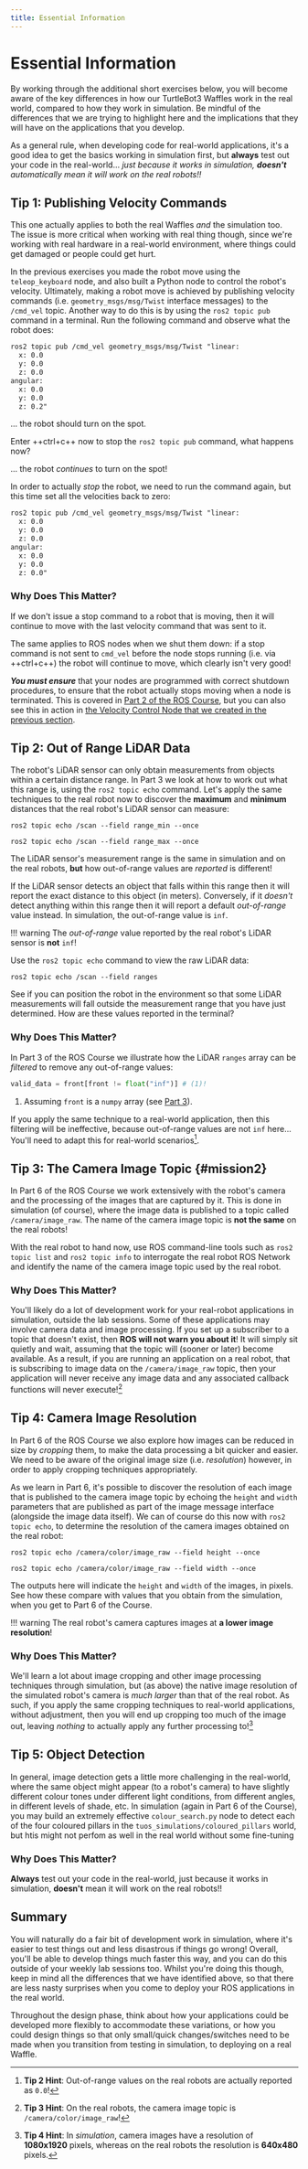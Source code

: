 ```yaml
---  
title: Essential Information 
---
```


# Essential Information

By working through the additional short exercises below, you will become aware of the key differences in how our TurtleBot3 Waffles work in the real world, compared to how they work in simulation. Be mindful of the differences that we are trying to highlight here and the implications that they will have on the applications that you develop. 

As a general rule, when developing code for real-world applications, it's a good idea to get the basics working in simulation first, but **always** test out your code in the real-world... *just because it works in simulation, **doesn't** automatically mean it will work on the real robots!!*

## Tip 1: Publishing Velocity Commands

This one actually applies to both the real Waffles *and* the simulation too. The issue is more critical when working with real thing though, since we're working with real hardware in a real-world environment, where things could get damaged or people could get hurt. 

In the previous exercises you made the robot move using the `teleop_keyboard` node, and also built a Python node to control the robot's velocity. Ultimately, making a robot move is achieved by publishing velocity commands (i.e. `geometry_msgs/msg/Twist` interface messages) to the `/cmd_vel` topic. Another way to do this is by using the `ros2 topic pub` command in a terminal. Run the following command and observe what the robot does:

```txt
ros2 topic pub /cmd_vel geometry_msgs/msg/Twist "linear:
  x: 0.0
  y: 0.0
  z: 0.0
angular:
  x: 0.0
  y: 0.0
  z: 0.2"
```

... the robot should turn on the spot.

Enter ++ctrl+c++ now to stop the `ros2 topic pub` command, what happens now?

... the robot *continues* to turn on the spot!

In order to actually *stop* the robot, we need to run the command again, but this time set all the velocities back to zero:

```txt
ros2 topic pub /cmd_vel geometry_msgs/msg/Twist "linear:
  x: 0.0
  y: 0.0
  z: 0.0
angular:
  x: 0.0
  y: 0.0
  z: 0.0"
```

### Why Does This Matter?

If we don't issue a stop command to a robot that is moving, then it will continue to move with the last velocity command that was sent to it. 

The same applies to ROS nodes when we shut them down: if a stop command is not sent to `cmd_vel` before the node stops running (i.e. via ++ctrl+c++) the robot will continue to move, which clearly isn't very good!

***You must ensure*** that your nodes are programmed with correct shutdown procedures, to ensure that the robot actually stops moving when a node is terminated. This is covered in [Part 2 of the ROS Course](../com2009/assignment1/part2.md#ex5), but you can also see this in action in [the Velocity Control Node that we created in the previous section](./basics.md#timedSquareCode). 

## Tip 2: Out of Range LiDAR Data

The robot's LiDAR sensor can only obtain measurements from objects within a certain distance range. In Part 3 we look at how to work out what this range is, using the `ros2 topic echo` command. Let's apply the same techniques to the real robot now to discover the **maximum** and **minimum** distances that the real robot's LiDAR sensor can measure:

```
ros2 topic echo /scan --field range_min --once
```
```
ros2 topic echo /scan --field range_max --once
```

The LiDAR sensor's measurement range is the same in simulation and on the real robots, **but** how out-of-range values are *reported* is different!

If the LiDAR sensor detects an object that falls within this range then it will report the exact distance to this object (in meters). Conversely, if it *doesn't* detect anything within this range then it will report a default *out-of-range* value instead. In simulation, the out-of-range value is `inf`.

!!! warning
    The *out-of-range* value reported by the real robot's LiDAR sensor is **not** `inf`!

Use the `ros2 topic echo` command to view the raw LiDAR data:

```
ros2 topic echo /scan --field ranges
```

See if you can position the robot in the environment so that some LiDAR measurements will fall outside the measurement range that you have just determined. How are these values reported in the terminal? 

### Why Does This Matter?

In Part 3 of the ROS Course we illustrate how the LiDAR `ranges` array can be *filtered* to remove any out-of-range values: 

```py
valid_data = front[front != float("inf")] # (1)!
```

1. Assuming `front` is a `numpy` array (see [Part 3](../com2009/assignment1/part3.md)).

If you apply the same technique to a real-world application, then this filtering will be ineffective, because out-of-range values are not `inf` here... You'll need to adapt this for real-world scenarios[^lidar-hint].

[^lidar-hint]: **Tip 2 Hint**: Out-of-range values on the real robots are actually reported as `0.0`!

## Tip 3: The Camera Image Topic {#mission2}

In Part 6 of the ROS Course we work extensively with the robot's camera and the processing of the images that are captured by it. This is done in simulation (of course), where the image data is published to a topic called `/camera/image_raw`. The name of the camera image topic is **not the same** on the real robots!

With the real robot to hand now, use ROS command-line tools such as `ros2 topic list` and `ros2 topic info` to interrogate the real robot ROS Network and identify the name of the camera image topic used by the real robot.

### Why Does This Matter?

You'll likely do a lot of development work for your real-robot applications in simulation, outside the lab sessions. Some of these applications may involve camera data and image processing. If you set up a subscriber to a topic that doesn't exist, then **ROS will not warn you about it**! It will simply sit quietly and wait, assuming that the topic will (sooner or later) become available. As a result, if you are running an application on a real robot, that is subscribing to image data on the `/camera/image_raw` topic, then your application will never receive any image data and any associated callback functions will never execute![^cam-topic-hint]

[^cam-topic-hint]: **Tip 3 Hint**: On the real robots, the camera image topic is `/camera/color/image_raw`!

## Tip 4: Camera Image Resolution

In Part 6 of the ROS Course we also explore how images can be reduced in size by *cropping* them, to make the data processing a bit quicker and easier. We need to be aware of the original image size (i.e. *resolution*) however, in order to apply cropping techniques appropriately. 

As we learn in Part 6, it's possible to discover the resolution of each image that is published to the camera image topic by echoing the `height` and `width` parameters that are published as part of the image message interface (alongside the image data itself). We can of course do this now with `ros2 topic echo`, to determine the resolution of the camera images obtained on the real robot:

```
ros2 topic echo /camera/color/image_raw --field height --once
```

```
ros2 topic echo /camera/color/image_raw --field width --once
```

The outputs here will indicate the `height` and `width` of the images, in pixels. See how these compare with values that you obtain from the simulation, when you get to Part 6 of the Course.

!!! warning 
    The real robot's camera captures images at **a lower image resolution**! 

### Why Does This Matter?

We'll learn a lot about image cropping and other image processing techniques through simulation, but (as above) the native image resolution of the simulated robot's camera is *much larger* than that of the real robot. As such, if you apply the same cropping techniques to real-world applications, without adjustment, then you will end up cropping too much of the image out, leaving *nothing* to actually apply any further processing to![^img-res]

[^img-res]: **Tip 4 Hint**: In *simulation*, camera images have a resolution of **1080x1920** pixels, whereas on the real robots the resolution is **640x480** pixels.

## Tip 5: Object Detection

In general, image detection gets a little more challenging in the real-world, where the same object might appear (to a robot's camera) to have slightly different colour tones under different light conditions, from different angles, in different levels of shade, etc. In simulation (again in Part 6 of the Course), you may build an extremely effective `colour_search.py` node to detect each of the four coloured pillars in the `tuos_simulations/coloured_pillars` world, but htis might not perfom as well in the real world without some fine-tuning

### Why Does This Matter?

**Always** test out your code in the real-world, just because it works in simulation, **doesn't** mean it will work on the real robots!!

## Summary

You will naturally do a fair bit of development work in simulation, where it's easier to test things out and less disastrous if things go wrong! Overall, you'll be able to develop things much faster this way, and you can do this outside of your weekly lab sessions too. Whilst you're doing this though, keep in mind all the differences that we have identified above, so that there are less nasty surprises when you come to deploy your ROS applications in the real world. 

Throughout the design phase, think about how your applications could be developed more flexibly to accommodate these variations, or how you could design things so that only small/quick changes/switches need to be made when you transition from testing in simulation, to deploying on a real Waffle. 